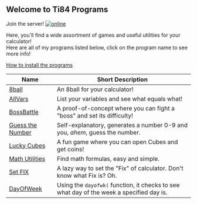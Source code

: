 ## Welcome to Ti84 Programs

Join the server! [![online](https://discordapp.com/api/guilds/420009636452630528/widget.png)](https://discord.gg/pbktbyR)

Here, you'll find a wide assortment of games and useful utilities for your calculator!<br/>
Here are all of my programs listed below, click on the program name to see more info!

[How to install the programs](install)

| Name                                         | Short Description                                                                        |
| -------------------------------------------- | ---------------------------------------------------------------------------------------- |
| [8ball](programs/8ball)                      | An 8ball for your calculator!                                                            |
| [AllVars](programs/allvars)                  | List your variables and see what equals what!                                            |
| [BossBattle](programs/bossbattle)            | A proof-of-concept where you can fight a "boss" and set its difficulty!                  |
| [Guess the Number](programs/guessthenumber/) | Self-explanatory, generates a number 0-9 and you, _ahem_, guess the number.              |
| [Lucky Cubes](programs/luckycubes)           | A fun game where you can open Cubes and get coins!                                       |
| [Math Utilities](programs/mathutilities)     | Find math formulas, easy and simple.                                                     |
| [Set FIX](programs/setfix)                   | A lazy way to set the "Fix" of calculator. Don't know what Fix is? Oh.                   |
| [DayOfWeek](programs/dayofweek)              | Using the `dayofwk(` function, it checks to see what day of the week a specified day is. |
